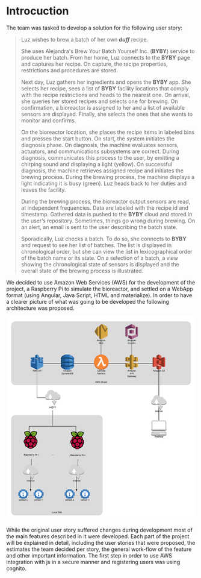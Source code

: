 # Introcuction
The team was tasked to develop a solution for the following user story: 
> Luz wishes to brew a batch of her own ***duff*** recipe.
>
> She uses Alejandra's Brew Your Batch Yourself Inc. (**BYBY**) service to produce her batch. From her home, Luz connects to the **BYBY** page and captures her recipe. On capture, the recipe properties, restrictions and procedures are stored. 
>
> Next day, Luz gathers her ingredients and opens the **BYBY** app. She selects her recipe, sees a list of **BYBY** facility locations that comply with the recipe restrictions and heads to the nearest one. On arrival, she queries her stored recipes and selects one for brewing. On confirmation, a bioreactor is assigned to her and a list of available sensors are displayed. Finally, she selects the ones that she wants to monitor and confirms. 
>
> On the bioreactor location, she places the recipe items in labeled bins and presses the start button. On start, the system initiates the diagnosis phase. On diagnosis, the machine evaluates sensors, actuators, and communications subsystems are correct. During diagnosis, communicates this process to the user, by emitting a chirping sound and displaying a light (yellow). On successful diagnosis, the machine retrieves assigned recipe and initiates the brewing process. During the brewing process, the machine displays a light indicating it is busy (green). Luz heads back to her duties and leaves the facility.
> 
> During the brewing process, the bioreactor output sensors are read, at independent frequencies. Data are labeled with the recipe id and timestamp. Gathered data is pushed to the **BYBY** cloud and stored in the user’s repository. Sometimes, things go wrong during brewing. On an alert, an email is sent to the user describing the batch state.
> 
> Sporadically, Luz checks a batch. To do so, she connects to **BYBY** and request to see her list of batches. The list is displayed in chronological order, but she can view the list in lexicographical order of the batch name or its state. On a selection of a batch, a view showing the chronological state of sensors is displayed and the overall state of the brewing process is illustrated.

We decided to use Amazon Web Services (AWS) for the development of the project, a Raspberry Pi to simulate the bioreactor, and settled on a WebApp format (using Angular, Java Script, HTML and materialize). In order to have a clearer picture of what was going to be developed the following architecture was proposed.

![Architecture](https://raw.githubusercontent.com/KillerFarmer/BYBY/documentation/documentation/img/arquitecture.png "Architecture")

While the original user story suffered changes during development most of the main features described in it were developed. Each part of the project will be explained in detail, including the user stories that were proposed, the estimates the team decided per story, the general work-flow of the feature and other important information. The first step in order to use AWS integration with js in a secure manner and registering users was using cognito. 

